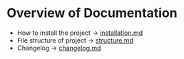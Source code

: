 # Overview of Documentation

- How to install the project -> [installation.md](installation.md)
- File structure of project -> [structure.md](structure.md)
- Changelog -> [changelog.md](changelog.md)
